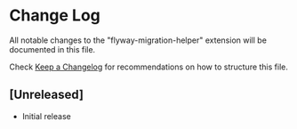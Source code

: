 # Change Log

All notable changes to the "flyway-migration-helper" extension will be documented in this file.

Check [Keep a Changelog](http://keepachangelog.com/) for recommendations on how to structure this file.

## [Unreleased]

- Initial release